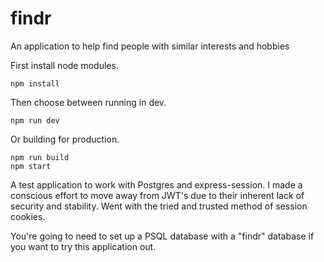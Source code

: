 # findr
An application to help find people with similar interests and hobbies

First install node modules.
```
npm install
```

Then choose between running in dev.
```
npm run dev
```
Or building for production.
```
npm run build
npm start
```

A test application to work with Postgres and express-session. I made a conscious effort to move away from JWT's due to their inherent lack of security and stability. Went with the tried and trusted method of session cookies. 

You're going to need to set up a PSQL database with a "findr" database if you want to try this application out.
